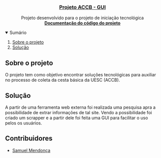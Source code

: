 <!-- PROJECT LOGO -->
<br />
<p align="center">
  <a href="https://github.com/Syphoon/ACCB_IT/tree/GUI">
    <!-- <img src="./img/logo_2.png" alt="Logo" width="100"> -->
	<h3 align="center">Projeto ACCB - GUI</h3>
  </a>
  <p align="center">
    Projeto desenvolvido para o projeto de iniciação tecnológica
    <br />
    <a href="https://github.com/Syphoon/ACCB_IT/tree/GUI/doc"><strong>Documentação do código do projeto</strong></a>
  </p>
</p>


<!-- TABLE OF CONTENTS -->
<details open="open">
  <summary>Sumário</summary>
  <ol>
    <li>
        <a href="#sobre-o-projeto">Sobre o projeto</a>
    </li>
	<li> <a href="#solução"> Solução </a> </li>
  </ol>
</details>

## Sobre o projeto

O projeto tem como objetivo encontrar soluções tecnológicas para auxiliar no processo de coleta da cesta básica da UESC (ACCB).

## Solução

A partir de uma ferramenta web externa foi realizada uma pesquisa apra a possibilidade de extrar informações de tal site. Vendo a possibilidade foi criado um scrapper e a partir dele foi feita uma GUI para facilitar o uso pelos os usuários.


## Contribuidores

- [Samuel Mendonça](https://github.com/Syphoon)
